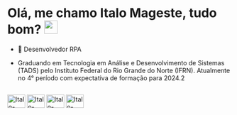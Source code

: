 <h1> Olá, me chamo Italo Mageste, tudo bom? <img src="https://raw.githubusercontent.com/kaueMarques/kaueMarques/master/hi.gif"width="30px"></h1>


- 🐍 Desenvolvedor RPA

- Graduando em Tecnologia em Análise e Desenvolvimento de Sistemas (TADS) pelo Instituto Federal do Rio Grande do Norte (IFRN). Atualmente no 4° período com expectativa de formação para 2024.2

##

<div>  
  
  <img align = "center" alt = "Italo-" height = "30" width = "40" src="https://cdn.jsdelivr.net/gh/devicons/devicon/icons/python/python-original.svg" />
  <img align = "center" alt = "Italo-" height = "30" width = "40" src="https://cdn.jsdelivr.net/gh/devicons/devicon/icons/django/django-plain.svg" />
  <img align = "center" alt = "Italo-" height = "30" width = "40" src="https://cdn.jsdelivr.net/gh/devicons/devicon/icons/selenium/selenium-original.svg"" />
  <img align = "center" alt = "Italo-" height = "30" width = "40" src="https://cdn.jsdelivr.net/gh/devicons/devicon/icons/git/git-original.svg" /> 
         
</div>

##
